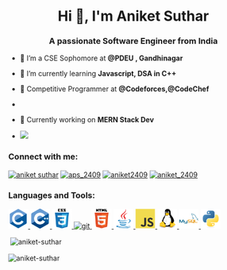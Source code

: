 <h1 align="center">Hi 👋, I'm Aniket Suthar</h1>
<h3 align="center">A passionate Software Engineer from India</h3>


- 🔭 I’m a CSE Sophomore at **@PDEU , Gandhinagar**

- 🌱 I’m currently learning **Javascript, DSA in C++**

- 🤝 Competitive Programmer at **@Codeforces,@CodeChef**
- 
- 🤝 Currently working on **MERN Stack Dev**
- ![](https://komarev.com/ghpvc/?username=Aniket-Suther&style=plastic&color=red)
<h3 align="left">Connect with me:</h3>
<p align="left">
<a href="https://linkedin.com/in/aniket suthar" target="blank"><img align="center" src="https://raw.githubusercontent.com/rahuldkjain/github-profile-readme-generator/master/src/images/icons/Social/linked-in-alt.svg" alt="aniket suthar" height="30" width="40" /></a>
<a href="https://www.codechef.com/users/aps_2409" target="blank"><img align="center" src="https://cdn.jsdelivr.net/npm/simple-icons@3.1.0/icons/codechef.svg" alt="aps_2409" height="30" width="40" /></a>
<a href="https://codeforces.com/profile/aniket2409" target="blank"><img align="center" src="https://raw.githubusercontent.com/rahuldkjain/github-profile-readme-generator/master/src/images/icons/Social/codeforces.svg" alt="aniket2409" height="30" width="40" /></a>
<a href="https://www.leetcode.com/aniket_2409" target="blank"><img align="center" src="https://raw.githubusercontent.com/rahuldkjain/github-profile-readme-generator/master/src/images/icons/Social/leet-code.svg" alt="aniket_2409" height="30" width="40" /></a>
</p>

<h3 align="left">Languages and Tools:</h3>
<p align="left"> <a href="https://www.cprogramming.com/" target="_blank" rel="noreferrer"> <img src="https://raw.githubusercontent.com/devicons/devicon/master/icons/c/c-original.svg" alt="c" width="40" height="40"/> </a> <a href="https://www.w3schools.com/cpp/" target="_blank" rel="noreferrer"> <img src="https://raw.githubusercontent.com/devicons/devicon/master/icons/cplusplus/cplusplus-original.svg" alt="cplusplus" width="40" height="40"/> </a> <a href="https://www.w3schools.com/css/" target="_blank" rel="noreferrer"> <img src="https://raw.githubusercontent.com/devicons/devicon/master/icons/css3/css3-original-wordmark.svg" alt="css3" width="40" height="40"/> </a> <a href="https://git-scm.com/" target="_blank" rel="noreferrer"> <img src="https://www.vectorlogo.zone/logos/git-scm/git-scm-icon.svg" alt="git" width="40" height="40"/> </a> <a href="https://www.w3.org/html/" target="_blank" rel="noreferrer"> <img src="https://raw.githubusercontent.com/devicons/devicon/master/icons/html5/html5-original-wordmark.svg" alt="html5" width="40" height="40"/> </a> <a href="https://www.java.com" target="_blank" rel="noreferrer"> <img src="https://raw.githubusercontent.com/devicons/devicon/master/icons/java/java-original.svg" alt="java" width="40" height="40"/> </a> <a href="https://developer.mozilla.org/en-US/docs/Web/JavaScript" target="_blank" rel="noreferrer"> <img src="https://raw.githubusercontent.com/devicons/devicon/master/icons/javascript/javascript-original.svg" alt="javascript" width="40" height="40"/> </a> <a href="https://www.linux.org/" target="_blank" rel="noreferrer"> <img src="https://raw.githubusercontent.com/devicons/devicon/master/icons/linux/linux-original.svg" alt="linux" width="40" height="40"/> </a> <a href="https://www.mysql.com/" target="_blank" rel="noreferrer"> <img src="https://raw.githubusercontent.com/devicons/devicon/master/icons/mysql/mysql-original-wordmark.svg" alt="mysql" width="40" height="40"/> </a> <a href="https://www.python.org" target="_blank" rel="noreferrer"> <img src="https://raw.githubusercontent.com/devicons/devicon/master/icons/python/python-original.svg" alt="python" width="40" height="40"/> </a> </p>

<p>&nbsp;<img align="center" src="https://github-readme-stats.vercel.app/api?username=aniket-suthar&show_icons=true&locale=en" alt="aniket-suthar" /></p>

<p><img align="center" src="https://github-readme-streak-stats.herokuapp.com/?user=aniket-suthar&" alt="aniket-suthar" /></p>
